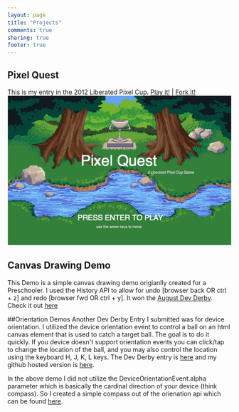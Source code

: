 ```yaml
---
layout: page
title: "Projects"
comments: true
sharing: true
footer: true
---
```

## Pixel Quest
This is my entry in the 2012 Liberated Pixel Cup. [Play it!](http://cgack.com/libpx) | [Fork it!](https://github.com/cgack/libpx)
![Pixel Quest Home](../images/pixelquest.png)
## Canvas Drawing Demo
This Demo is a simple canvas drawing demo origianlly created for a Preschooler.  I used the History API to allow for undo [browser back OR ctrl + z] and redo [browser fwd OR ctrl + y].  It won the [August Dev Derby](https://developer.mozilla.org/demos/devderby/2011/august).  Check it out [here](../drawings/) 

##Orientation Demos
Another Dev Derby Entry I submitted was for device orientation.  I utilized the device orientation event to control a ball on an html canvas element that is used to catch a target ball.  The goal is to do it quickly.  If you device doesn't support orientation events you can click/tap to change the location of the ball, and you may also control the location using the keyboard H, J, K, L keys.  The Dev Derby entry is [here](https://developer.mozilla.org/demos/devderby/2012/january) and my github hosted version is [here](../catch).

In the above demo I did not utilize the DeviceOrientationEvent.alpha parameter which is basically the cardinal direction of your device (think compass).  So I created a simple compass out of the orienation api which can be found [here](../cardinal).
